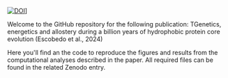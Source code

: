 [![DOI](https://zenodo.org/badge/DOI/10.5281/zenodo.11175470.svg)]([https://zenodo.org/doi/10.5281/zenodo.11175470)]

Welcome to the GitHub repository for the following publication: TGenetics, energetics and allostery during a billion years of hydrophobic protein core evolution (Escobedo et al., 2024)

Here you'll find an the code to reproduce the figures and results from the computational analyses described in the paper. All required files can be found in the related Zenodo entry.
